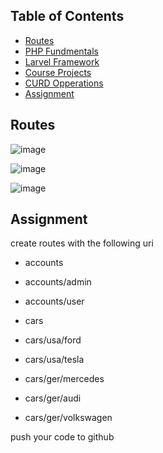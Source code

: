 ## Table of Contents
- [Routes](#Orentations)
- [PHP Fundmentals](#PHP-Fundmentals)
- [Larvel Framework](#Larvel-Framework)
- [Course Projects](#Course-Projects)
- [CURD Opperations](#CURD-Opperations)
- [Assignment](#Assignment)

## Routes
![image](https://github.com/user-attachments/assets/ecd6d8fe-2d39-4511-88be-bc2e551a40a6)

![image](https://github.com/user-attachments/assets/35a82066-78b4-465f-821d-1e4fb84fe588)


![image](https://github.com/user-attachments/assets/dda72ffe-3500-4fcb-924e-be573305f11d)

## Assignment
create routes with the following uri

- accounts
- accounts/admin
- accounts/user

- cars
- cars/usa/ford
- cars/usa/tesla
- cars/ger/mercedes
- cars/ger/audi
- cars/ger/volkswagen


push your code to github
